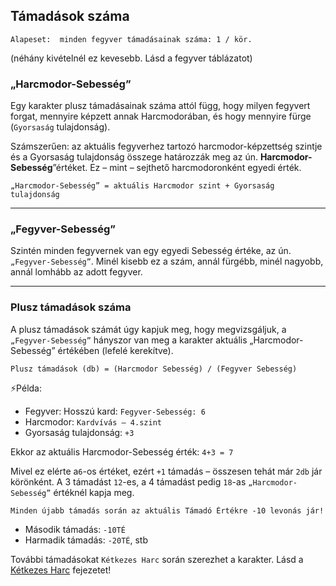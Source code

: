 ## Támadások száma

```
Alapeset:  minden fegyver támadásainak száma: 1 / kör.
```
(néhány kivételnél ez kevesebb. Lásd a fegyver táblázatot)
### „Harcmodor-Sebesség”

Egy karakter plusz támadásainak száma attól függ, hogy milyen fegyvert forgat, mennyire képzett annak Harcmodorában, és hogy mennyire fürge (`Gyorsaság` tulajdonság).

Számszerűen: az aktuális fegyverhez tartozó harcmodor-képzettség szintje és a Gyorsaság tulajdonság összege határozzák meg az ún. **Harcmodor-Sebesség**”értéket. Ez – mint – sejthető harcmodoronként egyedi érték.


```
„Harcmodor-Sebesség” = aktuális Harcmodor szint + Gyorsaság tulajdonság
```
  
  ---
### „Fegyver-Sebesség”

Szintén minden fegyvernek van egy egyedi Sebesség értéke, az ún. `„Fegyver-Sebesség”`. Minél kisebb ez a szám, annál fürgébb, minél nagyobb, annál lomhább az adott fegyver.

---
### Plusz támadások száma

A plusz támadások számát úgy kapjuk meg, hogy megvizsgáljuk, a `„Fegyver-Sebesség”` hányszor van meg a karakter aktuális „Harcmodor-Sebesség” értékében (lefelé kerekítve).

```
Plusz támadások (db) = (Harcmodor Sebesség) / (Fegyver Sebesség)
```

⚡Példa:

- Fegyver: Hosszú kard: `Fegyver-Sebesség: 6`
- Harcmodor: `Kardvívás – 4.szint`
- Gyorsaság tulajdonság: `+3`

Ekkor az aktuális Harcmodor-Sebesség érték:  `4+3 = 7`

Mivel ez elérte a`6`-os értéket, ezért `+1` támadás – összesen tehát már `2db` jár körönként. A 3 támadást `12`-es, a 4 támadást pedig `18`-as `„Harcmodor-Sebesség”` értéknél kapja meg.

```
Minden újabb támadás során az aktuális Támadó Értékre -10 levonás jár!
```

- Második támadás: `-10TÉ`
- Harmadik támadás: `-20TÉ`, stb

További támadásokat `Kétkezes Harc` során szerezhet a karakter. Lásd a [Kétkezes Harc](065_04_ketkezes_harc.md) fejezetet!
